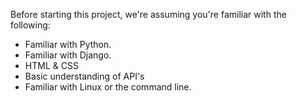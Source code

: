 Before starting this project, we're assuming you're familiar with the following:

- Familiar with Python.
- Familiar with Django.
- HTML & CSS
- Basic understanding of API's
- Familiar with Linux or the command line.
